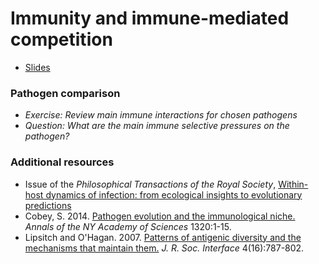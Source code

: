 # Immunity and immune-mediated competition

* [Slides](slides.html)


### Pathogen comparison

* *Exercise: Review main immune interactions for chosen pathogens*
 * *Question: What are the main immune selective pressures on the pathogen?*

### Additional resources

* Issue of the *Philosophical Transactions of the Royal Society*, [Within-host dynamics of infection: from ecological insights to evolutionary predictions](http://rstb.royalsocietypublishing.org/content/370/1675)
* Cobey, S. 2014. [Pathogen evolution and the immunological niche.](http://onlinelibrary.wiley.com/doi/10.1111/nyas.12493/abstract) *Annals of the NY Academy of Sciences* 1320:1-15.
* Lipsitch and O'Hagan. 2007. [Patterns of antigenic diversity and the mechanisms that maintain them.](http://www.ncbi.nlm.nih.gov/pubmed/17426010) *J. R. Soc. Interface* 4(16):787-802.
